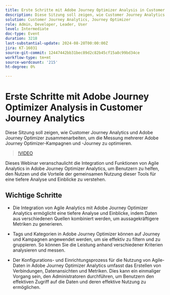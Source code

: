 ```yaml
---
title: Erste Schritte mit Adobe Journey Optimizer Analysis in Customer Journey Analytics
description: Diese Sitzung soll zeigen, wie Customer Journey Analytics und Adobe Journey Optimizer zusammenarbeiten, um die Messung mehrerer Adobe Journey Optimizer-Kampagnen und -Journey zu optimieren.
solution: Customer Journey Analytics, Journey Optimizer
role: Admin, Developer, Leader, User
level: Intermediate
doc-type: Event
duration: 3218
last-substantial-update: 2024-08-28T00:00:00Z
jira: KT-16031
source-git-commit: 12447442bb31bec89d2c82b45cf15a8c99bd34ce
workflow-type: tm+mt
source-wordcount: '215'
ht-degree: 0%

---
```



# Erste Schritte mit Adobe Journey Optimizer Analysis in Customer Journey Analytics

Diese Sitzung soll zeigen, wie Customer Journey Analytics und Adobe Journey Optimizer zusammenarbeiten, um die Messung mehrerer Adobe Journey Optimizer-Kampagnen und -Journey zu optimieren.

>[!VIDEO](https://video.tv.adobe.com/v/3432996/?learn=on)

Dieses Webinar veranschaulicht die Integration und Funktionen von Agile Analytics in Adobe Journey Optimizer Analytics, um Benutzern zu helfen, den Nutzen und die Vorteile der gemeinsamen Nutzung dieser Tools für eine tiefere Analyse und Einblicke zu verstehen.

## Wichtige Schritte

* Die Integration von Agile Analytics mit Adobe Journey Optimizer Analytics ermöglicht eine tiefere Analyse und Einblicke, indem Daten aus verschiedenen Quellen kombiniert werden, um aussagekräftigere Metriken zu generieren.

* Tags und Kategorien in Adobe Journey Optimizer können auf Journey und Kampagnen angewendet werden, um sie effektiv zu filtern und zu gruppieren. So können Sie die Leistung anhand verschiedener Kriterien analysieren und messen.

* Der Konfigurations- und Einrichtungsprozess für die Nutzung von Agile-Daten in Adobe Journey Optimizer Analytics umfasst das Erstellen von Verbindungen, Datenansichten und Metriken. Dies kann ein einmaliger Vorgang sein, den Administratoren durchführen, um Benutzern den effektiven Zugriff auf die Daten und deren effektive Nutzung zu ermöglichen.
